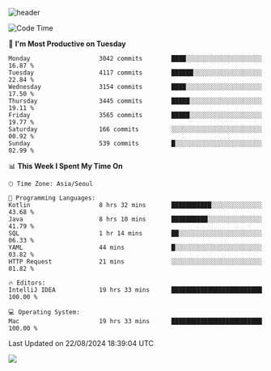 ![header](https://capsule-render.vercel.app/api?type=Egg&color=timeAuto&height=300&section=header&text=PoPo&fontSize=90&animation=fadeIn)

  <!--START_SECTION:waka-->
![Code Time](http://img.shields.io/badge/Code%20Time-1%2C869%20hrs%2039%20mins-blue)

📅 **I'm Most Productive on Tuesday** 

```text
Monday                   3042 commits        ████░░░░░░░░░░░░░░░░░░░░░   16.87 % 
Tuesday                  4117 commits        ██████░░░░░░░░░░░░░░░░░░░   22.84 % 
Wednesday                3154 commits        ████░░░░░░░░░░░░░░░░░░░░░   17.50 % 
Thursday                 3445 commits        █████░░░░░░░░░░░░░░░░░░░░   19.11 % 
Friday                   3565 commits        █████░░░░░░░░░░░░░░░░░░░░   19.77 % 
Saturday                 166 commits         ░░░░░░░░░░░░░░░░░░░░░░░░░   00.92 % 
Sunday                   539 commits         █░░░░░░░░░░░░░░░░░░░░░░░░   02.99 % 
```


📊 **This Week I Spent My Time On** 

```text
🕑︎ Time Zone: Asia/Seoul

💬 Programming Languages: 
Kotlin                   8 hrs 32 mins       ███████████░░░░░░░░░░░░░░   43.68 % 
Java                     8 hrs 10 mins       ██████████░░░░░░░░░░░░░░░   41.79 % 
SQL                      1 hr 14 mins        ██░░░░░░░░░░░░░░░░░░░░░░░   06.33 % 
YAML                     44 mins             █░░░░░░░░░░░░░░░░░░░░░░░░   03.82 % 
HTTP Request             21 mins             ░░░░░░░░░░░░░░░░░░░░░░░░░   01.82 % 

🔥 Editors: 
IntelliJ IDEA            19 hrs 33 mins      █████████████████████████   100.00 % 

💻 Operating System: 
Mac                      19 hrs 33 mins      █████████████████████████   100.00 % 
```


 Last Updated on 22/08/2024 18:39:04 UTC
<!--END_SECTION:waka-->



<img src="https://capsule-render.vercel.app/api?type=Egg&color=timeAuto&height=300&section=footer&text=PoPo&fontSize=90&animation=fadeIn&reversal=true" />
